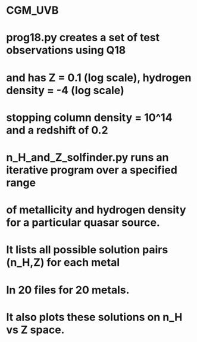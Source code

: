 # CGM_UVB

# prog18.py creates a set of test observations using Q18
# and has Z = 0.1 (log scale), hydrogen density = -4 (log scale)
# stopping column density = 10^14 and a redshift of 0.2

# n_H_and_Z_solfinder.py runs an iterative program over a specified range
# of metallicity and hydrogen density for a particular quasar source.
# It lists all possible solution pairs (n_H,Z) for each metal
# In 20 files for 20 metals.
# It also plots these solutions on n_H vs Z space.
